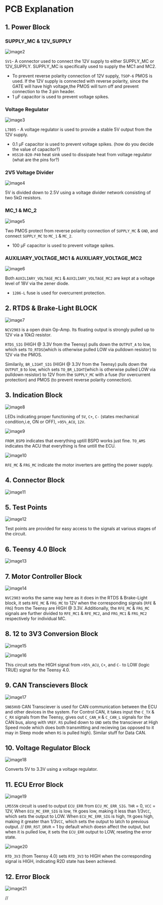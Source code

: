 # PCB Explanation

## 1. Power Block

### SUPPLY_MC & 12V_SUPPLY

![image2](images/image2.png)

`SV1`- A connector used to connect the 12V supply to either SUPPLY_MC or 12V_SUPPLY. SUPPLY_MC is specifically used to supply the MC1 and MC2.

* To prevent reverse polarity connection of 12V supply, `TSOP-6` PMOS is used. If the 12V supply is connected with reverse polarity, since the GATE will have high voltage,the PMOS will turn off and prevent connection to the 3 pin header.
* 1&nbsp;μF capacitor is used to prevent voltage spikes.

### Voltage Regulator

![image3](images/image3.png)

`L7805` - A voltage regulator is used to provide a stable 5V output from the 12V supply.

* 0.1&nbsp;μF capacitor is used to prevent voltage spikes. (how do you decide the value of capacitor?)
* `HSS10-B20-P40` heat sink used to dissipate heat from voltage regulator (what are the pins for?)

### 2V5 Voltage Divider

![image4](images/image4.png)

5V is divided down to 2.5V using a voltage divider network consisting of two 5kΩ resistors.

### MC_1 & MC_2

![image5](images/image5.png)

Two PMOS protect from reverse polarity connection of `SUPPLY_MC` & `GND`, and connect `SUPPLY_MC` to `MC_1` & `MC_2`.

* 100&nbsp;μF capacitor is used to prevent voltage spikes.

### AUXILIARY_VOLTAGE_MC1 & AUXILIARY_VOLTAGE_MC2

![image6](images/image6.png)

Both `AUXILIARY_VOLTAGE_MC1` & `AUXILIARY_VOLTAGE_MC2` are kept at a voltage level of 18V via the zener diode.

* `1206-L` fuse is used for overcurrent protection.

## 2. RTDS & Brake-Light BLOCK

![image7](images/image7.png)

`NCV2903` is a open drain Op-Amp. Its floating output is strongly pulled up to 12V via a 10kΩ resistor.

`RTDS_SIG` (HIGH @ 3.3V from the Teensy) pulls down the `OUTPUT_A` to low, which sets `TO_RTDS`(which is otherwise pulled LOW via pulldown resistor) to 12V via the PMOS.

Similarily, `BR_LIGHT_SIG` (HIGH @ 3.3V from the Teensy) pulls down the `OUTPUT_B` to low, which sets `TO_BR_LIGHT`(which is otherwise pulled LOW via pulldown resistor) to 12V from the `SUPPLY_MC` with a fuse (for overcurrent protection) and PMOS (to prevent reverse polarity connection).

## 3. Indication Block

![image8](images/image8.png)

LEDs indicating proper functioning of `5V`, `C+`, `C-` (states mechanical condition,i.e, ON or OFF), `>95%_ACU`, `12V`.

![image9](images/image9.png)

`FROM_BSPD` indicates that everything uptill BSPD works just fine.
`TO_AMS` indicates the ACU that everything is fine untill the ECU.

![image10](images/image10.png)

`RFE_MC` & `FRG_MC` indicate the motor inverters are getting the power supply.

## 4. Connector Block

![image11](images/image11.png)

## 5. Test Points

![image12](images/image12.png)

Test points are provided for easy access to the signals at various stages of the circuit.

## 6. Teensy 4.0 Block

![image13](images/image13.png)

## 7. Motor Controller Block

![image14](images/image14.png)

`NVC2903` works the same way here as it does in the RTDS & Brake-Light block, it sets `RFE_MC` & `FRG_MC` to 12V when the corresponding signals (`RFE` & `FRG`) from the Teensy are HIGH @ 3.3V. Additionally, the `RFE_MC` & `FRG_MC` signals are further divided to `RFE_MC1` & `RFE_MC2`, and `FRG_MC1` & `FRG_MC2` respectively for individual MC.

## 8. 12 to 3V3 Conversion Block

![image15](images/image15.png)

![image16](images/image16.png)

This circuit sets the HIGH signal from `>95%_ACU`, `C+`, and `C-` to LOW (logic TRUE) signal for the Teensy 4.0.

## 9. CAN Transcievers Block

![image17](images/image17.png)

`SN65HVD` CAN Transciever is used for CAN communication between the ECU and other devices in the system.
For Control CAN, it takes input the `C_TX` & `C_RX` signals from the Teensy, gives out `C_CAN_H` & `C_CAN_L` signals for the CAN bus, along with `VREF`. `RS` pulled down to `GND` sets the transciever at High Speed mode which does both transmitting and recieving (as opposed to it may in Sleep mode when `RS` is pulled high).
Similar stuff for Data CAN.

## 10. Voltage Regulator Block

![image18](images/image18.png)

Converts 5V to 3.3V using a voltage regulator.

## 11. ECU Error Block

![image19](images/image19.png)

`LM555N` circuit is used to output `ECU_ERR` from `ECU_MC_ERR_SIG`. 
`THR` = 0, `VCC` = 12V, 
When `ECU_MC_ERR_SIG` is low, `TR` goes low, making it less than 1/3`VCC`, which sets the output to LOW.
When `ECU_MC_ERR_SIG` is high, `TR` goes high, making it greater than 1/3`VCC`, which sets the output to latch to previous output. //
`ERR_RST_DRVR` = 1 by default which doesn affect the output, but when it is pulled low, it sets the `ECU_ERR` output to LOW, reseting the error state.

![image20](images/image20.png)

`RTD_3V3` (from Teensy 4.0) sets `RTD_3V3` to HIGH when the corresponding signal is HIGH, indicating R2D state has been achieved.

## 12. Error Block

![image21](images/image21.png)

//

